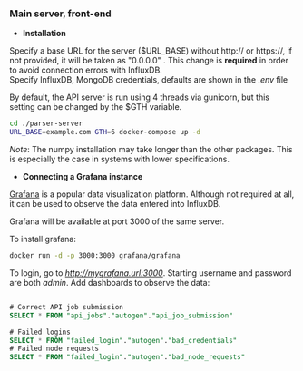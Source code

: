 ### Main server, front-end


* **Installation**  

Specify a base URL for the server ($URL_BASE) without http:// or https://, if not provided, it will be taken as "0.0.0.0" . This change is **required** in order to
avoid connection errors with InfluxDB.    
Specify InfluxDB, MongoDB credentials, defaults are shown in the *.env* file 


By default, the API server is run using 4 threads via gunicorn, but this setting can be changed by the $GTH variable.


```bash
cd ./parser-server
URL_BASE=example.com GTH=6 docker-compose up -d
```

*Note*: The numpy installation may take longer than the other packages. This is especially the case in systems with lower specifications.



* **Connecting a Grafana instance**

[Grafana](http://docs.grafana.org/) is a popular data visualization platform. Although not required at all, it can be used to observe the data entered into InfluxDB.


Grafana will be available at port 3000 of the same server.


To install grafana:

```bash
docker run -d -p 3000:3000 grafana/grafana
```

To login, go to *http://mygrafana.url:3000*. Starting username and password are both *admin*.
Add dashboards to observe the data:
```sql

# Correct API job submission
SELECT * FROM "api_jobs"."autogen"."api_job_submission"

# Failed logins
SELECT * FROM "failed_login"."autogen"."bad_credentials"
# Failed node requests
SELECT * FROM "failed_login"."autogen"."bad_node_requests"
```



